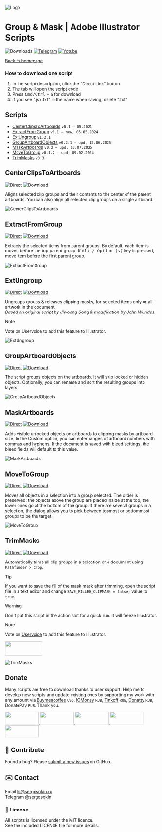 ![Logo](https://i.ibb.co/mF018gV/emblem.png)

# Group & Mask | Adobe Illustrator Scripts

![Downloads](https://img.shields.io/badge/Downloads-88k-27CF7D.svg) [![Telegram](https://img.shields.io/badge/Telegram%20Channel-%40aiscripts-0088CC.svg)](https://t.me/aiscripts) [![Yotube](https://img.shields.io/badge/Youtube-%40SergOsokinArt-FF0000.svg)](https://www.youtube.com/c/SergOsokinArt/videos)

[Back to homepage](../README.md)

### How to download one script 
1. In the script description, click the "Direct Link" button
2. The tab will open the script code
3. Press <kbd>Cmd/Ctrl</kbd> + <kbd>S</kbd> for download
4. If you see ".jsx.txt" in the name when saving, delete ".txt"

## Scripts
* [CenterClipsToArtboards](https://github.com/creold/illustrator-scripts/blob/master/md/Group.md#centerclipstoartboards) `v0.1 — 05.2021`
* [ExtractFromGroup](https://github.com/creold/illustrator-scripts/blob/master/md/Group.md#extractfromgroup) `v0.1 — new, 05.05.2024`
* [ExtUngroup](https://github.com/creold/illustrator-scripts/blob/master/md/Group.md#extungroup) `v1.2.1`
* [GroupArtboardObjects](https://github.com/creold/illustrator-scripts/blob/master/md/Group.md#groupartboardobjects) `v0.2.1 — upd, 12.06.2025`
* [MaskArtboards](https://github.com/creold/illustrator-scripts/blob/master/md/Group.md#maskartboards) `v0.2 — upd, 03.07.2025`
* [MoveToGroup](https://github.com/creold/illustrator-scripts/blob/master/md/Group.md#movetogroup) `v0.1.2 — upd, 09.02.2024`
* [TrimMasks](https://github.com/creold/illustrator-scripts/blob/master/md/Group.md#trimmasks) `v0.3`

## CenterClipsToArtboards
[![Direct](https://img.shields.io/badge/Direct%20Link-CenterClipsToArtboards.jsx-FF6900.svg)](https://link.aiscripts.ru/ctrcliptoabs) [![Download](https://img.shields.io/badge/Download%20All-Zip%20archive-0088CC.svg)](https://bit.ly/2M0j95N)

Aligns selected clip groups and their contents to the center of the parent artboards. You can also align all selected clip groups on a single artboard. 

![CenterClipsToArtboards](https://i.ibb.co/ykHy3rM/Center-Clips-To-Artboards.gif)

## ExtractFromGroup
[![Direct](https://img.shields.io/badge/Direct%20Link-ExtractFromGroup.jsx-FF6900.svg)](https://link.aiscripts.ru/extrgrp) [![Download](https://img.shields.io/badge/Download%20All-Zip%20archive-0088CC.svg)](https://bit.ly/2M0j95N)

Extracts the selected items from parent groups. By default, each item is moved before the top parent group. If <kbd>Alt / Option (⌥)</kbd> key is pressed, move item before the first parent group.

![ExtractFromGroup](https://i.ibb.co/pK5yzqS/Extract-From-Group.gif)

## ExtUngroup
[![Direct](https://img.shields.io/badge/Direct%20Link-ExtUngroup.jsx-FF6900.svg)](https://link.aiscripts.ru/extungrp) [![Download](https://img.shields.io/badge/Download%20All-Zip%20archive-0088CC.svg)](https://bit.ly/2M0j95N)

Ungroups groups & releases clipping masks, for selected items only or all artwork in the document.   
*Based on original script by Jiwoong Song & modification by [John Wundes](http://www.wundes.com/).*

> [!NOTE]   
> Vote on [Uservoice](https://illustrator.uservoice.com/forums/333657-illustrator-desktop-feature-requests/suggestions/39484654-create-an-ungroup-all-feature-on-layer-s) to add this feature to Illustrator.

![ExtUngroup](https://i.ibb.co/QngnpZL/demo-Ext-Ungroup.gif)

## GroupArtboardObjects
[![Direct](https://img.shields.io/badge/Direct%20Link-GroupArtboardObjects.jsx-FF6900.svg)](https://link.aiscripts.ru/grpabobj) [![Download](https://img.shields.io/badge/Download%20All-Zip%20archive-0088CC.svg)](https://bit.ly/2M0j95N)

The script groups objects on the artboards. It will skip locked or hidden objects. Optionally, you can rename and sort the resulting groups into layers.

![GroupArtboardObjects](https://i.ibb.co/GTGDnCF/Group-Artboard-Objects.gif)

## MaskArtboards
[![Direct](https://img.shields.io/badge/Direct%20Link-MaskArtboards.jsx-FF6900.svg)](https://link.aiscripts.ru/maskab) [![Download](https://img.shields.io/badge/Download%20All-Zip%20archive-0088CC.svg)](https://bit.ly/2M0j95N)

Adds visible unlocked objects on artboards to clipping masks by artboard size. In the Custom option, you can enter ranges of artboard numbers with commas and hyphens. If the document is saved with bleed settings, the bleed fields will default to this value.

![MaskArtboards](https://i.ibb.co/Cw3Z0St/Mask-Artboards.gif)

## MoveToGroup
[![Direct](https://img.shields.io/badge/Direct%20Link-MoveToGroup.jsx-FF6900.svg)](https://link.aiscripts.ru/movtogrp) [![Download](https://img.shields.io/badge/Download%20All-Zip%20archive-0088CC.svg)](https://bit.ly/2M0j95N)

Moves all objects in a selection into a group selected. The order is preserved: the objects above the group are placed inside at the top, the lower ones go at the bottom of the group. If there are several groups in a selection, the dialog allows you to pick between topmost or bottommost groups to be the target.

![MoveToGroup](https://i.ibb.co/jkD5Zx4/Move-To-Group.gif)

## TrimMasks
[![Direct](https://img.shields.io/badge/Direct%20Link-TrimMasks.jsx-FF6900.svg)](https://link.aiscripts.ru/trimcm) [![Download](https://img.shields.io/badge/Download%20All-Zip%20archive-0088CC.svg)](https://bit.ly/2M0j95N)

Automatically trims all clip groups in a selection or a document using `Pathfinder > Crop`.

> [!TIP]   
> If you want to save the fill of the mask mask after trimming, open the script file in a text editor and change `SAVE_FILLED_CLIPMASK = false;` value to `true`.

> [!WARNING]   
> Don't put this script in the action slot for a quick run. It will freeze Illustrator.

> [!NOTE]   
> Vote on [Uservoice](https://illustrator.uservoice.com/forums/333657-illustrator-desktop-feature-requests/suggestions/35456389-flatten-expand-clipping-group-crop-each-object) to add this feature to Illustrator.

<a href="https://youtu.be/liui0ZUAN50">
  <img width="122" height="47" src="https://i.ibb.co/fqdwXL6/youtube-badge.png">
</a>

![TrimMasks](https://i.ibb.co/prkQGyt/demo-Trim-Masks.gif)

## Donate
Many scripts are free to download thanks to user support. Help me to develop new scripts and update existing ones by supporting my work with any amount via [Buymeacoffee] `USD`, [ЮMoney] `RUB`, [Tinkoff] `RUB`, [Donatty] `RUB`, [DonatePay] `RUB`. Thank you.

[Buymeacoffee]: https://www.buymeacoffee.com/aiscripts
[ЮMoney]: https://yoomoney.ru/to/410011149615582
[Tinkoff]: https://www.tinkoff.ru/rm/osokin.sergey127/SN67U9405/
[Donatty]: https://donatty.com/sergosokin
[DonatePay]: https://new.donatepay.ru/@osokin

<a href="https://www.buymeacoffee.com/aiscripts">
  <img width="111" height="40" src="https://i.ibb.co/0ssTJQ1/bmc-badge.png">
</a>

<a href="https://www.tinkoff.ru/rm/osokin.sergey127/SN67U9405/">
  <img width="111" height="40" src="https://i.ibb.co/hRsbYnM/tinkoff-badge.png">
</a>

<a href="https://yoomoney.ru/to/410011149615582">
  <img width="111" height="40" src="https://i.ibb.co/wwrYWJ5/yoomoney-badge.png">
</a>

<a href="https://donatty.com/sergosokin">
  <img width="111" height="40" src="https://i.ibb.co/s61FGCn/donatty-badge.png">
</a>

<a href="https://new.donatepay.ru/@osokin">
  <img width="111" height="40" src="https://i.ibb.co/0KJ94ND/donatepay-badge.png">
</a>

## 🤝 Contribute

Found a bug? Please [submit a new issues](https://github.com/creold/illustrator-scripts/issues) on GitHub.

## ✉️ Contact
Email <hi@sergosokin.ru>  
Telegram [@sergosokin](https://t.me/sergosokin)

### 📝 License

All scripts is licensed under the MIT licence.  
See the included LICENSE file for more details.
